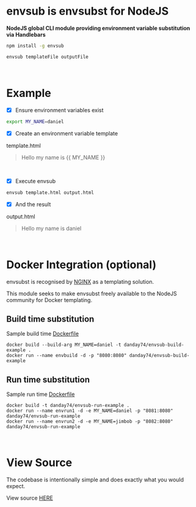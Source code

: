 envsub is envsubst for NodeJS
=============================

**NodeJS global CLI module providing environment variable substitution via Handlebars**

```bash
npm install -g envsub
```

```bash
envsub templateFile outputFile
```

<br>

# Example

- [x]  Ensure environment variables exist
```bash
export MY_NAME=daniel
```

- [x]  Create an environment variable template

template.html
> <div>Hello my name is {{ MY_NAME }}</div>

<br>

- [x]  Execute envsub
```bash
envsub template.html output.html
```

- [x]  And the result

output.html
> <div>Hello my name is daniel</div>

<br>

# Docker Integration (optional)

envsubst is recognised by [NGINX](https://hub.docker.com/_/nginx) as a templating solution.

This module seeks to make envsubst freely available to the NodeJS community for Docker templating.

## Build time substitution

Sample build time [Dockerfile](https://github.com/danday74/envsub/tree/master/Dockerfiles/build)

```docker
docker build --build-arg MY_NAME=daniel -t danday74/envsub-build-example .
docker run --name envbuild -d -p "8080:8080" danday74/envsub-build-example
```

## Run time substitution

Sample run time [Dockerfile](https://github.com/danday74/envsub/tree/master/Dockerfiles/run)

```docker
docker build -t danday74/envsub-run-example .
docker run --name envrun1 -d -e MY_NAME=daniel -p "8081:8080" danday74/envsub-run-example
docker run --name envrun2 -d -e MY_NAME=jimbob -p "8082:8080" danday74/envsub-run-example
```

<br>

# View Source

The codebase is intentionally simple and does exactly what you would expect.

View source [HERE](https://github.com/danday74/envsub/blob/master/index.js)

